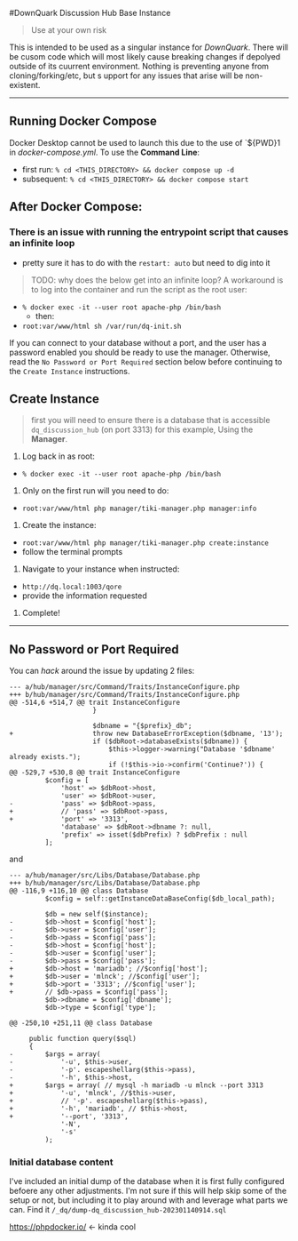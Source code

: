 #DownQuark Discussion Hub Base Instance
> Use at your own risk

This is intended to be used as a singular instance for _DownQuark_.
There will be cusom code which will most likely cause breaking changes if depolyed outside of its cuurrent environment.
Nothing is preventing anyone from cloning/forking/etc, but s upport for any issues that arise will be non-existent.

---
## Running Docker Compose
Docker Desktop cannot be used to launch this due to the use of `${PWD}1 in _docker-compose.yml_.
To use the **Command Line**:
  - first run: `% cd <THIS_DIRECTORY> && docker compose up -d`
  - subsequent: `% cd <THIS_DIRECTORY> && docker compose start`


## After Docker Compose:
### There is an issue with running the entrypoint script that causes an infinite loop
- pretty sure it has to do with the `restart: auto` but need to dig into it
> TODO: why does the below get into an infinite loop?
A workaround is to log into the container and run the script as the root user:
- `% docker exec -it --user root apache-php /bin/bash`
  - then:
- `root:var/www/html sh /var/run/dq-init.sh`

If you can connect to your database without a port, and the user has a password enabled you should be ready to use the manager.
Otherwise, read the `No Password or Port Required` section below before continuing to the `Create Instance` instructions.

## Create Instance
> first you will need to ensure there is a database that is accessible `dq_discussion_hub` \(on port 3313) for this example,
Using the **Manager**.
1. Log back in as root:
  - `% docker exec -it --user root apache-php /bin/bash` 
1. Only on the first run will you need to do:
  - `root:var/www/html php manager/tiki-manager.php manager:info`
1. Create the instance:
  - `root:var/www/html php manager/tiki-manager.php create:instance`
  - follow the terminal prompts
1. Navigate to your instance when instructed:
  - `http://dq.local:1003/qore`
  - provide the information requested
1. Complete!

---

## No Password or Port Required
You can _hack_ around the issue by updating 2 files:
```
--- a/hub/manager/src/Command/Traits/InstanceConfigure.php
+++ b/hub/manager/src/Command/Traits/InstanceConfigure.php
@@ -514,6 +514,7 @@ trait InstanceConfigure
                     }
 
                     $dbname = "{$prefix}_db";
+                    throw new DatabaseErrorException($dbname, '13');
                     if ($dbRoot->databaseExists($dbname)) {
                         $this->logger->warning("Database '$dbname' already exists.");
                         if (!$this->io->confirm('Continue?')) {
@@ -529,7 +530,8 @@ trait InstanceConfigure
         $config = [
             'host' => $dbRoot->host,
             'user' => $dbRoot->user,
-            'pass' => $dbRoot->pass,
+            // 'pass' => $dbRoot->pass,
+            'port' => '3313',
             'database' => $dbRoot->dbname ?: null,
             'prefix' => isset($dbPrefix) ? $dbPrefix : null
         ];
```
and
```
--- a/hub/manager/src/Libs/Database/Database.php
+++ b/hub/manager/src/Libs/Database/Database.php
@@ -116,9 +116,10 @@ class Database
         $config = self::getInstanceDataBaseConfig($db_local_path);
 
         $db = new self($instance);
-        $db->host = $config['host'];
-        $db->user = $config['user'];
-        $db->pass = $config['pass'];
-        $db->host = $config['host'];
-        $db->user = $config['user'];
-        $db->pass = $config['pass'];
+        $db->host = 'mariadb'; //$config['host'];
+        $db->user = 'mlnck'; //$config['user'];
+        $db->port = '3313'; //$config['user'];
+        // $db->pass = $config['pass'];
         $db->dbname = $config['dbname'];
         $db->type = $config['type'];
 
@@ -250,10 +251,11 @@ class Database
 
     public function query($sql)
     {
-        $args = array(
-            '-u', $this->user,
-            '-p'. escapeshellarg($this->pass),
-            '-h', $this->host,
+        $args = array( // mysql -h mariadb -u mlnck --port 3313
+            '-u', 'mlnck', //$this->user,
+            // '-p'. escapeshellarg($this->pass),
+            '-h', 'mariadb', // $this->host,
+            '--port', '3313',
             '-N',
             '-s'
         );
```
### Initial database content
I've included an initial dump of the database when it is first fully configured befoere any other adjustments.
I'm not sure if this will help skip some of the setup or not, but including it to play around with and leverage what parts we can.
Find it `/_dq/dump-dq_discussion_hub-202301140914.sql`

https://phpdocker.io/ <- kinda cool